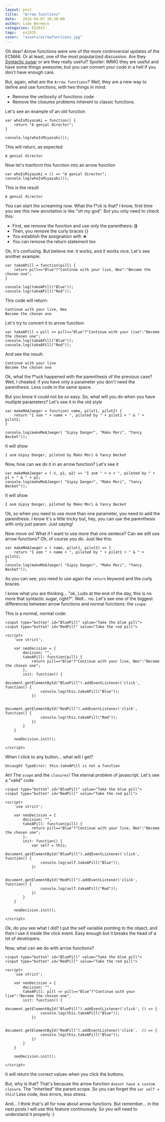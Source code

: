 ```yaml
---
layout: post
title:  "Arrow functions"
date:   2016-04-07 10:30:00
author: Ludo Bermejo
categories: ES2015 
tags:	es2015
cover:  "assets/arrowfunctions.jpg"
---
```


Oh dear! Arrow functions were one of the more controversial updates of the ECMA6. Or at least, one of the most popularized discussion. Are they [Syntactic sugar](https://en.wikipedia.org/wiki/Syntactic_sugar) or are they really useful? Spoiler: IMMO they are useful and have some things awesome, but you can convert your code in a hell if you don't have enough care.
 
But, again, what are the `Arrow functions`? Well, they are a new way to define and use functions, with two things in mind:

- Remove the verbosity of functions code
- Remove the closures problems inherent to classic functions.

Let's see an example of an old function

    var whoIsMiyazaki = function() {
        return "A genial director"; 
    }
    
    console.log(whoIsMiyazaki());
    
This will return, as expected
    
    A genial director
    
Now let's tranform this function into an arrow function
    
    var whoIsMiyazaki = () => "A genial director";
    console.log(whoIsMiyazaki());

This is the result    

    A genial director

You can start the screaming now. What the f*ck is that? I know, first time you see this new annotation is like "oh my god". But you only need to check this:

- First, we remove the function and use only the parenthesis: **()**
- Then, you remove the curly braces {}
- You establish the assignation with **=>**
- You can remove the return statement too

Ok, it's confusing. But believe me: it works, and it works nice. Let's see another example:

    var takeAPill = function(pill) {
        return pill=="Blue"?"Continue with your live, Neo":"Become the chosen one";
    }

    console.log(takeAPill("Blue"));
    console.log(takeAPill("Red"));
    
This code will return:
    
    Continue with your live, Neo
    Become the chosen one

Let's try to convert it to arrow function:

    var takeAPill = pill => pill=="Blue"?"Continue with your live":"Become the chosen one";
    console.log(takeAPill("Blue"));
    console.log(takeAPill("Red"));
        
And see the result:
    
    Continue with your live
    Become the chosen one

Ok, what the f*uck happened with the parenthesis of the previous case? Well, I cheated: if you have only a parameter you don't need the parenthesis. Less code in the same space. 
  
But you know it could not be so easy. So, what will you do when you have multiple parameters? Let's see it in the old style

    var makeMeAJaeger = function( name, pilot1, pilot2) {
        return "I asm " + name + ", piloted by " + pilot1 + " & " + pilot2;
    }

    console.log(makeMeAJaeger( "Gipsy Danger", "Mako Mori", "Yancy Becket"));
    
It will show
    
    I asm Gipsy Danger, piloted by Mako Mori & Yancy Becket
    
Now, how can we do it in an arrow function? Let's see it
     
    var makeMeAJaeger = ( n, p1, p2) => "I asm " + n + ", piloted by " + p1 + " & " + p2;
    console.log(makeMeAJaeger( "Gipsy Danger", "Mako Mori", "Yancy Becket"));     

It will show 

    I asm Gipsy Danger, piloted by Mako Mori & Yancy Becket

Ok, so when you need to use more than one parameter, you need to add the parenthesis. I know it's a little tricky but, hey, you can use the parenthesis with only just param. Just saying!

Now move on! What if I want to use more that one sentece? Can we still use arrow functions? Oh, of course you do. Just like this:

    var makeMeAJaeger = ( name, pilot1, pilot2) => {
        return "I asm " + name + ", piloted by " + pilot1 + " & " + pilot2;
    }
    console.log(makeMeAJaeger( "Gipsy Danger", "Mako Mori", "Yancy Becket"));
    
As you can see, you need to use again the `return` keyword and the curly braces. 

I know what you are thinking... "ok, Ludo at the end of the day, this is no more that syntactic sugar, right?". Well... no. Let's see one of the biggest differences between arrow functions and normal functions: the `scope`:
  
This is a normal, normal code:

    <input type="button" id="BluePill" value="Take the blue pill">
    <input type="button" id="RedPill" value="Take the red pill">
    
    <script>
        'use strict';
    
        var neoDecision = {
            decision: "",
            takeAPill: function(pill) {
                return pill=="Blue"?"Continue with your live, Neo":"Become the chosen one";
            },
            init: function() {
                document.getElementById("BluePill").addEventListener('click', function() {
                    console.log(this.takeAPill("Blue"));
                })
    
                document.getElementById("RedPill").addEventListener('click', function() {
                    console.log(this.takeAPill("Red"));
                })
            }
        }
    
        neoDecision.init();
    
    </script>
    
When I click to any button... what will I get? 
    
    Uncaught TypeError: this.takeAPill is not a function
    
Ah! The `scope` and the `closures`! The eternal problem of javascript. Let's see a "valid" code    

    <input type="button" id="BluePill" value="Take the blue pill">
    <input type="button" id="RedPill" value="Take the red pill">
    
    <script>
        'use strict';
    
        var neoDecision = {
            decision: "",
            takeAPill: function(pill) {
                return pill=="Blue"?"Continue with your live, Neo":"Become the chosen one";
            },
            init: function() {
                var self = this;
                document.getElementById("BluePill").addEventListener('click', function() {
                    console.log(self.takeAPill("Blue"));
                })
    
                document.getElementById("RedPill").addEventListener('click', function() {
                    console.log(self.takeAPill("Red"));
                })
            }
        }
    
        neoDecision.init();
    
    </script>
    
Ok, do you see what I did? I put the self variable pointing to the object, and then I use it inside the click event. Easy enough but it breaks the head of a lot of developers. 
    
Now, what can we do with arrow functions?

    <input type="button" id="BluePill" value="Take the blue pill">
    <input type="button" id="RedPill" value="Take the red pill">
    
    <script>
        'use strict';
    
        var neoDecision = {
            decision: "",
            takeAPill: pill => pill=="Blue"?"Continue with your live":"Become the chosen one",
            init: function() {
                document.getElementById("BluePill").addEventListener('click', () => {
                    console.log(this.takeAPill("Blue"));
                })
    
                document.getElementById("RedPill").addEventListener('click',  () => {
                    console.log(this.takeAPill("Blue"));
                })
            }
        }
    
        neoDecision.init();
    
    </script>
   
It will return the correct values when you click the buttons. 
   
But, why is that? That's because the arrow function `doesnt have a custom closure`. The "inherited" the parent scope. So you can forget the `var self = this`! Less code, less errors, less stress.
 
And... I think that's all for now about arrow functions. But remember... in the next posts I will use this feature continuously. So you will need to understand it properly :)
    